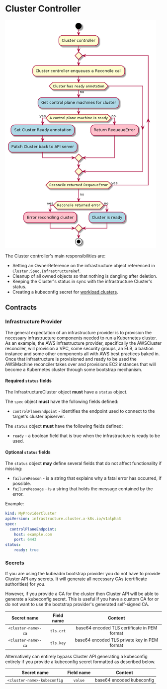 # Cluster Controller

![](../../../images/cluster-admission-cluster-controller.png)

The Cluster controller's main responsibilities are:

* Setting an OwnerReference on the infrastructure object referenced in `Cluster.Spec.InfrastructureRef`.
* Cleanup of all owned objects so that nothing is dangling after deletion.
* Keeping the Cluster's status in sync with the infrastructure Cluster's status.
* Creating a kubeconfig secret for [workload clusters](../../../reference/glossary.md#workload-cluster).

## Contracts

### Infrastructure Provider

The general expectation of an infrastructure provider is to provision the necessary infrastructure components needed to
run a Kubernetes cluster. As an example, the AWS infrastructure provider, specifically the AWSCluster reconciler, will
provision a VPC, some security groups, an ELB, a bastion instance and some other components all with AWS best practices
baked in. Once that infrastructure is provisioned and ready to be used the AWSMachine reconciler takes over and
provisions EC2 instances that will become a Kubernetes cluster through some bootstrap mechanism.

#### Required `status` fields

The InfrastructureCluster object **must** have a `status` object.

The `spec` object **must** have the following fields defined:

- `controlPlaneEndpoint` - identifies the endpoint used to connect to the target's cluster apiserver.

The `status` object **must** have the following fields defined:

- `ready` - a boolean field that is true when the infrastructure is ready to be used.

#### Optional `status` fields

The `status` object **may** define several fields that do not affect functionality if missing:

* `failureReason` - is a string that explains why a fatal error has occurred, if possible.
* `failureMessage` - is a string that holds the message contained by the error.

Example:
```yaml
kind: MyProviderCluster
apiVersion: infrastructure.cluster.x-k8s.io/v1alpha3
spec:
  controlPlaneEndpoint:
    host: example.com
    port: 6443
status:
    ready: true
```

### Secrets

If you are using the kubeadm bootstrap provider you do not have to provide Cluster API any secrets. It will generate
all necessary CAs (certificate authorities) for you.

However, if you provide a CA for the cluster then Cluster API will be able to generate a kubeconfig secret.
This is useful if you have a custom CA for or do not want to use the bootstrap provider's generated self-signed CA.

| Secret name | Field name | Content |
|:---:|:---:|:---:|
|`<cluster-name>-ca`|`tls.crt`|base64 encoded TLS certificate in PEM format|
|`<cluster-name>-ca`|`tls.key`|base64 encoded TLS private key in PEM format|

Alternatively can entirely bypass Cluster API generating a kubeconfig entirely if you provide a kubeconfig secret
formatted as described below.

| Secret name | Field name | Content |
|:---:|:---:|:---:|
|`<cluster-name>-kubeconfig`|`value`|base64 encoded kubeconfig|

